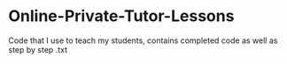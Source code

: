 # Online-Private-Tutor-Lessons
Code that I use to teach my students, contains completed code as well as step by step .txt 
